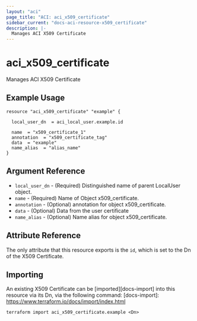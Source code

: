 ```yaml
---
layout: "aci"
page_title: "ACI: aci_x509_certificate"
sidebar_current: "docs-aci-resource-x509_certificate"
description: |-
  Manages ACI X509 Certificate
---
```


# aci_x509_certificate #
Manages ACI X509 Certificate

## Example Usage ##

```hcl
resource "aci_x509_certificate" "example" {

  local_user_dn  = aci_local_user.example.id

  name  = "x509_certificate_1"
  annotation  = "x509_certificate_tag"
  data  = "example"
  name_alias  = "alias_name"
}
```
## Argument Reference ##
* `local_user_dn` - (Required) Distinguished name of parent LocalUser object.
* `name` - (Required) Name of Object x509_certificate.
* `annotation` - (Optional) annotation for object x509_certificate.
* `data` - (Optional) Data from the user certificate
* `name_alias` - (Optional) Name alias for object x509_certificate.



## Attribute Reference

The only attribute that this resource exports is the `id`, which is set to the
Dn of the X509 Certificate.

## Importing ##

An existing X509 Certificate can be [imported][docs-import] into this resource via its Dn, via the following command:
[docs-import]: https://www.terraform.io/docs/import/index.html


```
terraform import aci_x509_certificate.example <Dn>
```